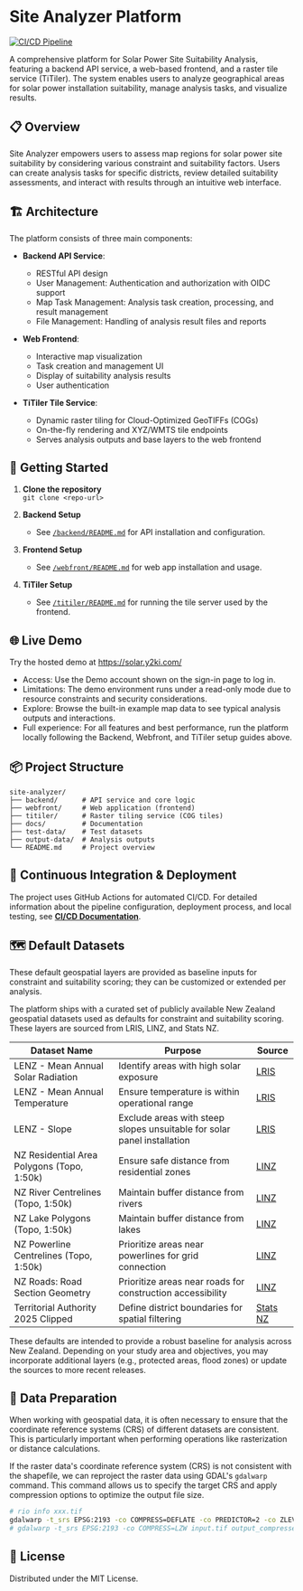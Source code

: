 # Site Analyzer Platform

[![CI/CD Pipeline](https://github.com/landyking/site-analyzer/actions/workflows/site-analyzer-pipeline.yml/badge.svg?branch=main)](https://github.com/landyking/site-analyzer/actions/workflows/site-analyzer-pipeline.yml)

A comprehensive platform for Solar Power Site Suitability Analysis, featuring a backend API service, a web-based frontend, and a raster tile service (TiTiler). The system enables users to analyze geographical areas for solar power installation suitability, manage analysis tasks, and visualize results.

## 📋 Overview

Site Analyzer empowers users to assess map regions for solar power site suitability by considering various constraint and suitability factors. Users can create analysis tasks for specific districts, review detailed suitability assessments, and interact with results through an intuitive web interface.

## 🏗️ Architecture

The platform consists of three main components:

- **Backend API Service**:

  - RESTful API design
  - User Management: Authentication and authorization with OIDC support
  - Map Task Management: Analysis task creation, processing, and result management
  - File Management: Handling of analysis result files and reports

- **Web Frontend**:
  - Interactive map visualization
  - Task creation and management UI
  - Display of suitability analysis results
  - User authentication

- **TiTiler Tile Service**:

  - Dynamic raster tiling for Cloud-Optimized GeoTIFFs (COGs)
  - On-the-fly rendering and XYZ/WMTS tile endpoints
  - Serves analysis outputs and base layers to the web frontend

## 🚀 Getting Started

1. **Clone the repository**  
    `git clone <repo-url>`

2. **Backend Setup**

   - See [`/backend/README.md`](/backend/README.md) for API installation and configuration.

3. **Frontend Setup**
   - See [`/webfront/README.md`](/webfront/README.md) for web app installation and usage.

4. **TiTiler Setup**
   - See [`/titiler/README.md`](/titiler/README.md) for running the tile server used by the frontend.

## 🌐 Live Demo

Try the hosted demo at https://solar.y2ki.com/

- Access: Use the Demo account shown on the sign-in page to log in.
- Limitations: The demo environment runs under a read-only mode due to resource constraints and security considerations.
- Explore: Browse the built-in example map data to see typical analysis outputs and interactions.
- Full experience: For all features and best performance, run the platform locally following the Backend, Webfront, and TiTiler setup guides above.

## 📦 Project Structure

```
site-analyzer/
├── backend/      # API service and core logic
├── webfront/     # Web application (frontend)
├── titiler/      # Raster tiling service (COG tiles)
├── docs/         # Documentation
├── test-data/    # Test datasets
├── output-data/  # Analysis outputs
└── README.md     # Project overview
```

## 🔄 Continuous Integration & Deployment

The project uses GitHub Actions for automated CI/CD. For detailed information about the pipeline configuration, deployment process, and local testing, see [**CI/CD Documentation**](docs/CICD.md).

## 🗺️ Default Datasets

These default geospatial layers are provided as baseline inputs for constraint and suitability scoring; they can be customized or extended per analysis.

The platform ships with a curated set of publicly available New Zealand geospatial datasets used as defaults for constraint and suitability scoring. These layers are sourced from LRIS, LINZ, and Stats NZ.

| **Dataset Name**                           | **Purpose**                                                             | **Source**                                                                                    |
| ------------------------------------------ | ----------------------------------------------------------------------- | --------------------------------------------------------------------------------------------- |
| LENZ - Mean Annual Solar Radiation         | Identify areas with high solar exposure                                 | [LRIS](https://lris.scinfo.org.nz/layer/48095-lenz-mean-annual-solar-radiation/)              |
| LENZ - Mean Annual Temperature             | Ensure temperature is within operational range                          | [LRIS](https://lris.scinfo.org.nz/layer/48094-lenz-mean-annual-temperature/)                  |
| LENZ - Slope                               | Exclude areas with steep slopes unsuitable for solar panel installation | [LRIS](https://lris.scinfo.org.nz/layer/48081-lenz-slope/)                                    |
| NZ Residential Area Polygons (Topo, 1:50k) | Ensure safe distance from residential zones                             | [LINZ](https://data.linz.govt.nz/layer/50325-nz-residential-area-polygons-topo-150k/)         |
| NZ River Centrelines (Topo, 1:50k)         | Maintain buffer distance from rivers                                    | [LINZ](https://data.linz.govt.nz/layer/50327-nz-river-centrelines-topo-150k/)                 |
| NZ Lake Polygons (Topo, 1:50k)             | Maintain buffer distance from lakes                                     | [LINZ](https://data.linz.govt.nz/layer/50293-nz-lake-polygons-topo-150k/)                     |
| NZ Powerline Centrelines (Topo, 1:50k)     | Prioritize areas near powerlines for grid connection                    | [LINZ](https://data.linz.govt.nz/layer/50311-nz-powerline-centrelines-topo-150k/)             |
| NZ Roads: Road Section Geometry            | Prioritize areas near roads for construction accessibility              | [LINZ](https://data.linz.govt.nz/layer/53378-nz-roads-road-section-geometry/)                 |
| Territorial Authority 2025 Clipped         | Define district boundaries for spatial filtering                        | [Stats NZ](https://datafinder.stats.govt.nz/layer/120962-territorial-authority-2025-clipped/) |

These defaults are intended to provide a robust baseline for analysis across New Zealand. Depending on your study area and objectives, you may incorporate additional layers (e.g., protected areas, flood zones) or update the sources to more recent releases.

## 🧰 Data Preparation

When working with geospatial data, it is often necessary to ensure that the coordinate reference systems (CRS) of different datasets are consistent. This is particularly important when performing operations like rasterization or distance calculations.

If the raster data's coordinate reference system (CRS) is not consistent with the shapefile, we can reproject the raster data using GDAL's `gdalwarp` command. This command allows us to specify the target CRS and apply compression options to optimize the output file size.

```bash
# rio info xxx.tif
gdalwarp -t_srs EPSG:2193 -co COMPRESS=DEFLATE -co PREDICTOR=2 -co ZLEVEL=9 -tr 25 25 input.tif output_compressed.tif
# gdalwarp -t_srs EPSG:2193 -co COMPRESS=LZW input.tif output_compressed.tif
```

## 📝 License
Distributed under the MIT License.
